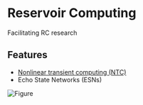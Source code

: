 # Reservoir Computing

Facilitating RC research

## Features

* [Nonlinear transient computing (NTC)](https://github.com/masterdezign/rc/tree/master/examples/NTC)
* Echo State Networks (ESNs)

![Figure](https://raw.githubusercontent.com/masterdezign/rc/master/examples/NTC/mg-prediction.png)
